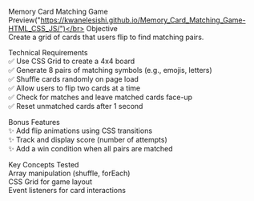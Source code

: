Memory Card Matching Game</br>
Preview("https://kwanelesishi.github.io/Memory_Card_Matching_Game-HTML_CSS_JS/")</br>
Objective</br>
Create a grid of cards that users flip to find matching pairs.

Technical Requirements</br>
✅ Use CSS Grid to create a 4x4 board</br>
✅ Generate 8 pairs of matching symbols (e.g., emojis, letters)</br>
✅ Shuffle cards randomly on page load</br>
✅ Allow users to flip two cards at a time</br>
✅ Check for matches and leave matched cards face-up</br>
✅ Reset unmatched cards after 1 second</br>

Bonus Features</br>
✨ Add flip animations using CSS transitions</br>
✨ Track and display score (number of attempts)</br>
✨ Add a win condition when all pairs are matched</br>

Key Concepts Tested</br>
Array manipulation (shuffle, forEach)</br>
CSS Grid for game layout</br>
Event listeners for card interactions</br>

